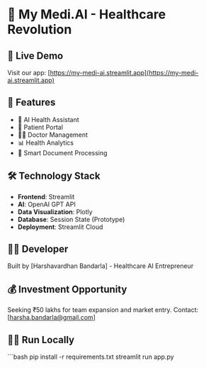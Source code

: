# 🏥 My Medi.AI - Healthcare Revolution

## 🚀 Live Demo
Visit our app: [https://my-medi-ai.streamlit.app](https://my-medi-ai.streamlit.app)

## 📱 Features
- 🤖 AI Health Assistant
- 👤 Patient Portal
- 👩‍⚕️ Doctor Management
- 📊 Health Analytics
- 📄 Smart Document Processing

## 🛠️ Technology Stack
- **Frontend**: Streamlit
- **AI**: OpenAI GPT API
- **Data Visualization**: Plotly
- **Database**: Session State (Prototype)
- **Deployment**: Streamlit Cloud

## 👨‍💻 Developer
Built by [Harshavardhan Bandarla] - Healthcare AI Entrepreneur

## 💰 Investment Opportunity
Seeking ₹50 lakhs for team expansion and market entry.
Contact: [harsha.bandarla@gmail.com]

## 🏃‍♂️ Run Locally
\`\`\`bash
pip install -r requirements.txt
streamlit run app.py
